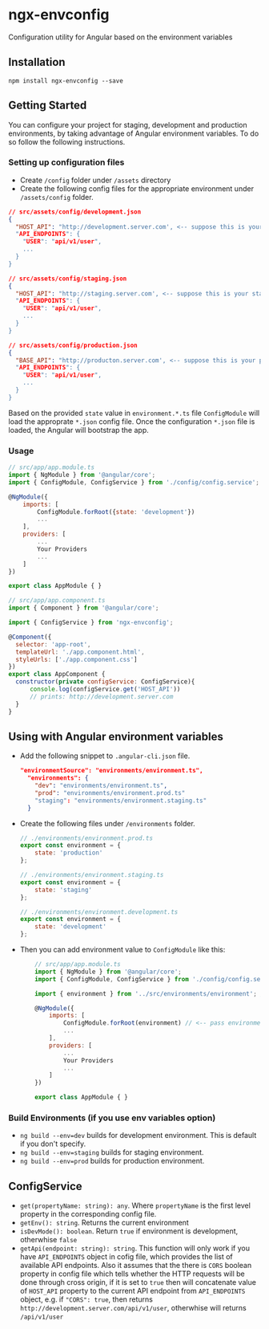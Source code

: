 # ngx-envconfig
Configuration utility for Angular based on the environment variables 


## Installation
`npm install ngx-envconfig --save`


## Getting Started   

You can configure your project for staging, development and production environments, by taking advantage of Angular environment variables. To do so follow the following instructions.

### Setting up configuration files

- Create `/config` folder under `/assets` directory
- Create the following  config files for the appropriate environment under `/assets/config` folder.

```json
// src/assets/config/development.json
{
  "HOST_API": "http://development.server.com', <-- suppose this is your development server  
  "API_ENDPOINTS": {
    "USER": "api/v1/user",
    ...
  }
}
```


```json
// src/assets/config/staging.json
{
  "HOST_API": "http://staging.server.com', <-- suppose this is your staging server  
  "API_ENDPOINTS": {
    "USER": "api/v1/user",
    ...
  }
}
```


```json
// src/assets/config/production.json
{
  "BASE_API": "http://producton.server.com', <-- suppose this is your production server  
  "API_ENDPOINTS": {
    "USER": "api/v1/user",
    ...
  }
}
```

Based on the provided `state` value in `environment.*.ts` file `ConfigModule` will load the approprate `*.json` config file. Once the configuration `*.json` file is loaded, the Angular will bootstrap the app.

### Usage

```javascript 
// src/app/app.module.ts
import { NgModule } from '@angular/core';
import { ConfigModule, ConfigService } from './config/config.service';

@NgModule({
    imports: [
        ConfigModule.forRoot({state: 'development'})
        ...
    ],
    providers: [
        ...
        Your Providers
        ...
    ]
})

export class AppModule { }
```

```javascript 
// src/app/app.component.ts
import { Component } from '@angular/core';

import { ConfigService } from 'ngx-envconfig';

@Component({
  selector: 'app-root',
  templateUrl: './app.component.html',
  styleUrls: ['./app.component.css']
})
export class AppComponent {
  constructor(private configService: ConfigService){
      console.log(configService.get('HOST_API'))
      // prints: http://development.server.com
  }
}

```

## Using with Angular environment variables

- Add the following snippet to `.angular-cli.json` file.
    ```json
    "environmentSource": "environments/environment.ts",
      "environments": {
        "dev": "environments/environment.ts",
        "prod": "environments/environment.prod.ts"
        "staging": "environments/environment.staging.ts"
      }
    ```
- Create the following files under `/environments` folder.

    ```javascript
    // ./environments/environment.prod.ts
    export const environment = {
        state: 'production'
    };
    ```
    ```javascript
    // ./environments/environment.staging.ts
    export const environment = {
        state: 'staging'
    };
    ```
    ```javascript
    // ./environments/environment.development.ts
    export const environment = {
        state: 'development'
    };
    ```
- Then you can add environment value to `ConfigModule` like this:

    ```javascript 
        // src/app/app.module.ts
        import { NgModule } from '@angular/core';
        import { ConfigModule, ConfigService } from './config/config.service';

        import { environment } from '../src/environments/environment'; // <-- add this line

        @NgModule({
            imports: [
                ConfigModule.forRoot(environment) // <-- pass environment variable
                ...
            ],
            providers: [
                ...
                Your Providers
                ...
            ]
        })

        export class AppModule { }
    ```

### Build Environments (if you use env variables option)

- `ng build --env=dev` builds for development environment. This is default if you don't specify.
- `ng build --env=staging` builds for staging environment. 
- `ng build --env=prod` builds for production environment.


## ConfigService

- `get(propertyName: string): any`. Where `propertyName` is the first level property in the corresponding config file. 
- `getEnv(): string`. Returns the current environment
- `isDevMode(): boolean`. Return `true` if environment is development, otherwhise `false`
- `getApi(endpoint: string): string`. This function will only work if you have `API_ENDPOINTS` object in cofig file, which provides the list of available API endpoints. Also it assumes that the there is `CORS` boolean property in config file which tells whether the HTTP requests will be done through cross origin, if it is set to `true` then will concatenate value of `HOST_API` property to the current API endpoint from `API_ENDPOINTS` object, e.g. if `"CORS": true`, then returns `http://development.server.com/api/v1/user`, otherwhise will returns  `/api/v1/user`

 


